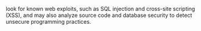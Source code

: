 look for known web exploits, such as SQL injection and cross-site scripting (XSS), and may also analyze source code and database security to detect unsecure programming practices.
